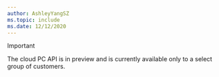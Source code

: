 ```yaml
---
author: AshleyYangSZ
ms.topic: include
ms.date: 12/12/2020
---
```


<!-- markdownlint-disable MD041-->

> [!IMPORTANT]
> The cloud PC API is in preview and is currently available only to a select group of customers.
